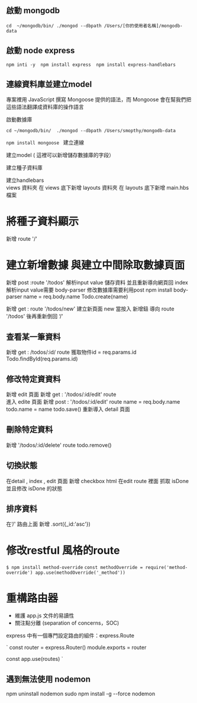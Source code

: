 ## 啟動 mongodb 
`
cd  ~/mongodb/bin/
./mongod --dbpath /Users/[你的使用者名稱]/mongodb-data
`

## 啟動 node express 

`
npm inti -y 
npm install express 
npm install express-handlebars
`
## 連線資料庫並建立model 
專案裡用 JavaScript 撰寫 Mongoose 提供的語法，而 Mongoose 會在幫我們把這些語法翻譯成資料庫的操作語言 

啟動數據庫

`
cd ~/mongodb/bin/ 
./mongod --dbpath /Users/smopthy/mongodb-data
`

`
npm install mongoose 
`
建立連線

建立model ( 這裡可以新增儲存數據庫的字段）

建立種子資料庫

建立handlebars  
    views 資料夾
    在 views 底下新增 layouts 資料夾
    在 layouts 底下新增 main.hbs 檔案

# 將種子資料顯示

新增 route '/' 

# 建立新增數據 與建立中間除取數據頁面

新增 post :route '/todos'
    解析input value 儲存資料 並且重新導向網頁回 index 
    解析input value需要 body-parser 
    修改數據庫需要利用post 
    npm install body-parser 
    name = req.body.name 
    Todo.create(name)

新增 get : route '/todos/new'
建立新頁面 new 
    當按入 新增鈕 導向 route '/todos' 後再重新倒回 ‘/'


## 查看某一筆資料
新增 get : /todos/:id/ route 
     獲取物件id = req.params.id
     Todo.findById(req.params.id)


## 修改特定資資料

新增 edit 頁面 
新增 get : '/todos/:id/edit' route  
    進入 edite 頁面 
新增 post : '/todos/:id/edit' route 
    name = req.body.name 
    todo.name = name 
    todo.save()
    重新導入 detail 頁面



## 刪除特定資料 

新增 '/todos/:id/delete' route 
    todo.remove()
 
## 切換狀態 

在detail , index , edit 頁面 新增 checkbox html 
在edit route 裡面 抓取  isDone 並且修改 isDone 的狀態

## 排序資料 

在‘/' 路由上面 新增
    .sort({_id:'asc'})



# 修改restful 風格的route 

`
$ npm install method-override
`
`
const methodOverride = require('method-override')
app.use(methodOverride('_method'))
`

# 重構路由器 

* 維護 app.js 文件的易讀性
* 關注點分離 (separation of concerns，SOC) 

express 中有一個專門設定路由的組件：express.Route 

`
const router = express.Router()
module.exports = router

const 
app.use(routes)
`

## 遇到無法使用 nodemon 
npm uninstall nodemon 
sudo npm install -g --force nodemon 
